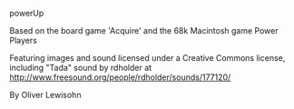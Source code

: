 powerUp

Based on the board game 'Acquire' and the 68k Macintosh game Power Players

Featuring images and sound licensed under a Creative Commons license, including "Tada" sound by rdholder at http://www.freesound.org/people/rdholder/sounds/177120/

By Oliver Lewisohn

